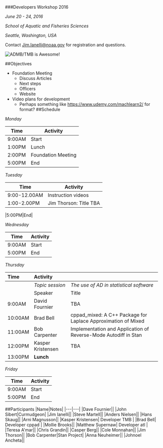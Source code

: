 ###Developers Workshop 2016

*June 20 - 24, 2016*

*School of Aquatic and Fisheries Sciences*

*Seattle, Washington, USA*

Contact Jim.Ianelli@noaa.gov for registration and questions.

![ADMB/TMB is Awesome!](http://cdn.collider.com/wp-content/uploads/2015/04/star-wars-7-force-awakens-r2d2-bb8-600x600.jpeg "jpeg")

##Objectives
* Foundation Meeting
  - Discuss Articles
  - Next steps
  - Officers
  - Website
* Video plans for development
  - Perhaps something like https://www.udemy.com/machlearn2/ for format?
##Schedule

_Monday_

|Time|Activity|
|---|---|
|9:00AM|Start|
|1:00PM|Lunch|
|2:00PM|Foundation Meeting|
|5:00PM|End|

_Tuesday_

|Time|Activity|
|---|---|
|9:00-12.00AM|Instruction videos|
|1:00-2.00PM|Jim Thorson: Title TBA|

|5:00PM|End|

_Wednesday_

|Time|Activity|
|---|---|
|9:00AM|Start|
|5:00PM|End|

_Thursday_

|Time| Activity  ||
|:---|:-----------|:--------------------------------------------|
|| *Topic session* | *The use of AD in statistical software*  | 
||Speaker|Title|
|9:00AM|David Fournier |TBA|
|10:00AM|Brad Bell|cppad_mixed: A C++ Package for Laplace Approximation of Mixed |
|11:00AM|Bob Carpenter|Implementation and Application of Reverse-Mode Autodiff in Stan|
|12:00PM|Kasper Kristensen |TBA|
|13:00PM| **Lunch** ||

_Friday_

|Time|Activity|
|---|---|
|9:00AM|Start|
|5:00PM|End|


##Participants
|Name|Notes|
|---|---|
|Dave Fournier||
|John Sibert|Curmudgeon|
|Jim Ianelli||
|Steve Martell||
|Anders Nielsen||
|Hans Skaug||
|Arni Magnusson||
|Kasper Kristensen| Developer TMB | 
|Brad Bell| Developer cppad |
|Mollie Brooks||
|Matthew Supernaw| Developer atl |
|Teresa A'mar||
|Chris Grandin||
|Casper Berg||
|Cole Monnahan||
|Jim Thorson||
|Bob Carpenter|Stan Project|
|Anna Neuheimer||
|Johnoel Ancheta||
